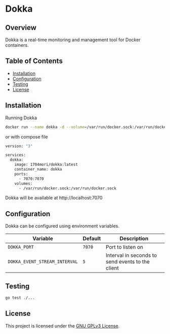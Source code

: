 # Dokka

## Overview

Dokka is a real-time monitoring and management tool for Docker containers.

## Table of Contents

- [Installation](#installation)
- [Configuration](#configuration)
- [Testing](#testing)
- [License](#license)

## Installation

Running Dokka

```bash
docker run --name dokka -d --volume=/var/run/docker.sock:/var/run/docker.sock -p 7070:7070 1704mori/dokka:latest
```
or with compose file
```bash
version: "3"

services:
  dokka:
    image: 1704mori/dokka:latest
    container_name: dokka
    ports:
      - 7070:7070
    volumes:
      - /var/run/docker.sock:/var/run/docker.sock
```

Dokka will be available at http://localhost:7070

## Configuration

Dokka can be configured using environment variables.

| Variable | Default | Description |
| --- | --- | --- |
| `DOKKA_PORT` | `7070` | Port to listen on |
| `DOKKA_EVENT_STREAM_INTERVAL` | `5` | Interval in seconds to send events to the client |

## Testing

```bash
go test ./...
```

## License

This project is licensed under the [GNU GPLv3 License](LICENSE).
